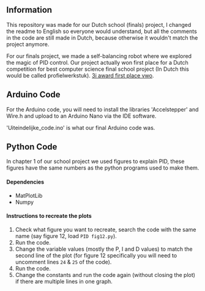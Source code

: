 ## Information

This repository was made for our Dutch school (finals) project, I changed the readme to English so everyone would understand, but all the comments in the code are still made in Dutch, because otherwise it wouldn't match the project anymore.

For our finals project, we made a self-balancing robot where we explored the magic of PID control. Our project actually won first place for a Dutch competition for best computer science final school project (In Dutch this would be called profielwerkstuk). [3i award first place vwo](https://3i-award.nl/prijswinnaars-3i-award-2021/ "3i award first place vwo").

## Arduino Code

For the Arduino code, you will need to install the libraries 'Accelstepper' and Wire.h and upload to an Arduino Nano via the IDE software.

'Uiteindelijke_code.ino' is what our final Arduino code was.

## Python Code

In chapter 1 of our school project we used figures to explain PID, these figures have the same numbers as the python programs used to make them. 

#### Dependencies

- MatPlotLib
- Numpy

#### Instructions to recreate the plots

1. Check what figure you want to recreate, search the code with the same name (say figure 12, load `PID fig12.py`).
2. Run the code.
3. Change the variable values (mostly the P, I and D values) to match the second line of the plot (for figure 12 specifically you will need to uncomment lines `24` & `25` of the code).
4. Run the code.
5. Change the constants and run the code again (without closing the plot) if there are multiple lines in one graph. 

